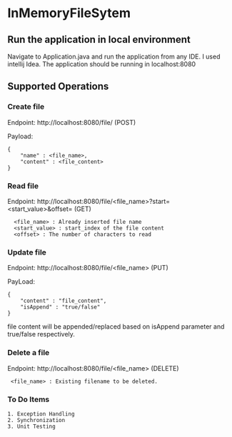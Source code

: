 # InMemoryFileSytem

## Run the application in local environment

Navigate to Application.java and run the application from any IDE. I used intellij Idea. The application should be running in localhost:8080

## Supported Operations

### Create file

Endpoint: http://localhost:8080/file/ (POST)

Payload:
``` 
{
    "name" : <file_name>,
    "content" : <file_content>
}
```
### Read file

Endpoint: http://localhost:8080/file/<file_name>?start=<start_value>&offset=<offset>  (GET)

```$xslt
  <file_name> : Already inserted file name
  <start_value> : start_index of the file content
  <offset> : The number of characters to read
```

### Update file

Endpoint: http://localhost:8080/file/<file_name> (PUT)

PayLoad:

```$xslt
{
    "content" : "file_content",
    "isAppend" : "true/false"
}
```

file content will be appended/replaced based on isAppend parameter and true/false respectively.

### Delete a file

Endpoint: http://localhost:8080/file/<file_name> (DELETE)

```$xslt
 <file_name> : Existing filename to be deleted.
```

### To Do Items
```$xslt
1. Exception Handling
2. Synchronization
3. Unit Testing
```
